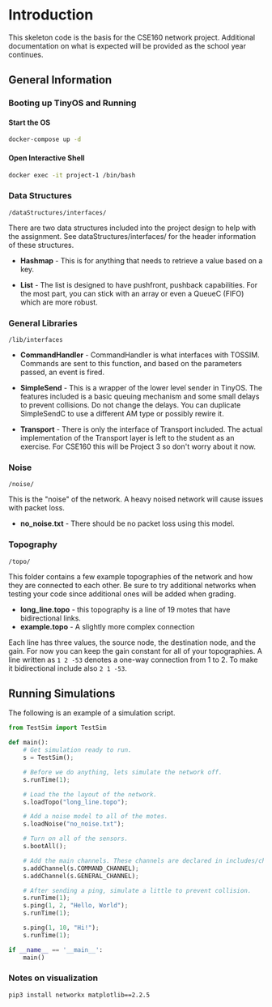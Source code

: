 # Introduction

This skeleton code is the basis for the CSE160 network project. Additional documentation
on what is expected will be provided as the school year continues.

## General Information

### Booting up TinyOS and Running

#### Start the OS

```bash
docker-compose up -d
```

#### Open Interactive Shell

```bash
docker exec -it project-1 /bin/bash
```

### Data Structures

`/dataStructures/interfaces/`

There are two data structures included into the project design to help with the
assignment. See dataStructures/interfaces/ for the header information of these
structures.

* **Hashmap** - This is for anything that needs to retrieve a value based on a key.

* **List** - The list is designed to have pushfront, pushback capabilities. For the most part,
you can stick with an array or even a QueueC (FIFO) which are more robust.

### General Libraries

`/lib/interfaces`

* **CommandHandler** - CommandHandler is what interfaces with TOSSIM. Commands are
sent to this function, and based on the parameters passed, an event is fired.

* **SimpleSend** - This is a wrapper of the lower level sender in TinyOS. The features
included is a basic queuing mechanism and some small delays to prevent collisions. Do
not change the delays. You can duplicate SimpleSendC to use a different AM type or
possibly rewire it.

* **Transport** - There is only the interface of Transport included. The actual
implementation of the Transport layer is left to the student as an exercise. For
CSE160 this will be Project 3 so don't worry about it now.

### Noise

`/noise/`

This is the "noise" of the network. A heavy noised network will cause issues with
packet loss.

* **no_noise.txt** - There should be no packet loss using this model.

### Topography

`/topo/`

This folder contains a few example topographies of the network and how they are
connected to each other. Be sure to try additional networks when testing your code
since additional ones will be added when grading.

* **long_line.topo** - this topography is a line of 19 motes that have bidirectional
links.
* **example.topo** - A slightly more complex connection

Each line has three values, the source node, the destination node, and the gain.
For now you can keep the gain constant for all of your topographies. A line written
as ```1 2 -53``` denotes a one-way connection from 1 to 2. To make it bidirectional
include also ```2 1 -53```.

## Running Simulations

The following is an example of a simulation script.

```python
from TestSim import TestSim

def main():
    # Get simulation ready to run.
    s = TestSim();

    # Before we do anything, lets simulate the network off.
    s.runTime(1);

    # Load the the layout of the network.
    s.loadTopo("long_line.topo");

    # Add a noise model to all of the motes.
    s.loadNoise("no_noise.txt");

    # Turn on all of the sensors.
    s.bootAll();

    # Add the main channels. These channels are declared in includes/channels.h
    s.addChannel(s.COMMAND_CHANNEL);
    s.addChannel(s.GENERAL_CHANNEL);

    # After sending a ping, simulate a little to prevent collision.
    s.runTime(1);
    s.ping(1, 2, "Hello, World");
    s.runTime(1);

    s.ping(1, 10, "Hi!");
    s.runTime(1);

if __name__ == '__main__':
    main()
```

### Notes on visualization

```pip3 install networkx matplotlib==2.2.5```
